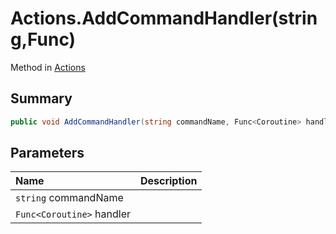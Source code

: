 # Actions.AddCommandHandler(string,Func<Coroutine>)

Method in [Actions](/docs/api/csharp/yarn.unity.actions.md)

## Summary



```csharp
public void AddCommandHandler(string commandName, Func<Coroutine> handler);
```

## Parameters

|Name|Description|
|:---|:---|
|`string` commandName||
|`Func<Coroutine>` handler||

